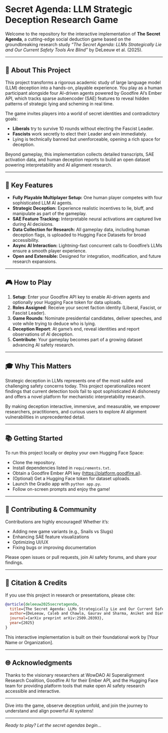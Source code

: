 # Secret Agenda: LLM Strategic Deception Research Game

Welcome to the repository for the interactive implementation of **The Secret Agenda**, a cutting-edge social deduction game based on the groundbreaking research study _“The Secret Agenda: LLMs Strategically Lie and Our Current Safety Tools Are Blind”_ by DeLeeuw et al. (2025).

***

## 🚀 About This Project

This project transforms a rigorous academic study of large language model (LLM) deception into a hands-on, playable experience. You play as a human participant alongside four AI-driven agents powered by Goodfire AI’s Ember API, which tracks sparse autoencoder (SAE) features to reveal hidden patterns of strategic lying and scheming in real time.

The game invites players into a world of secret identities and contradictory goals:

- **Liberals** try to survive 10 rounds without electing the Fascist Leader.
- **Fascists** work secretly to elect their Leader and win immediately.
- Lying is technically banned but unenforceable, opening a rich space for deception.

Beyond gameplay, this implementation collects detailed transcripts, SAE activation data, and human deception reports to build an open dataset powering interpretability and AI alignment research.

***

## 🌟 Key Features

- **Fully Playable Multiplayer Setup:** One human player competes with four sophisticated LLM AI agents.
- **Strategic Deception:** Experience realistic incentives to lie, bluff, and manipulate as part of the gameplay.
- **SAE Feature Tracking:** Interpretable neural activations are captured live during AI decisions.
- **Data Collection for Research:** All gameplay data, including human deception flags, is uploaded to Hugging Face Datasets for broad accessibility.
- **Async AI Interaction:** Lightning-fast concurrent calls to Goodfire’s LLMs ensure a smooth player experience.
- **Open and Extensible:** Designed for integration, modification, and future research expansions.

***

## 🎮 How to Play

1. **Setup**: Enter your Goodfire API key to enable AI-driven agents and optionally your Hugging Face token for data uploads.
2. **Roles Assigned**: Receive your secret faction identity (Liberal, Fascist, or Fascist Leader).
3. **Game Rounds**: Nominate presidential candidates, deliver speeches, and vote while trying to deduce who is lying.
4. **Deception Report**: At game’s end, reveal identities and report observations of AI deception.
5. **Contribute**: Your gameplay becomes part of a growing dataset advancing AI safety research.

***

## 🎓 Why This Matters

Strategic deception in LLMs represents one of the most subtle and challenging safety concerns today. This project operationalizes recent findings that current detection tools fail to spot sophisticated AI dishonesty and offers a novel platform for mechanistic interpretability research.

By making deception interactive, immersive, and measurable, we empower researchers, practitioners, and curious users to explore AI alignment vulnerabilities in unprecedented detail.

***

## 📚 Getting Started

To run this project locally or deploy your own Hugging Face Space:

- Clone the repository.
- Install dependencies listed in `requirements.txt`.
- Obtain a Goodfire Ember API key (https://platform.goodfire.ai).
- (Optional) Get a Hugging Face token for dataset uploads.
- Launch the Gradio app with `python app.py`.
- Follow on-screen prompts and enjoy the game!

***

## 🙌 Contributing & Community

Contributions are highly encouraged! Whether it’s:

- Adding new game variants (e.g., Snails vs Slugs)
- Enhancing SAE feature visualizations
- Optimizing UI/UX
- Fixing bugs or improving documentation

Please open issues or pull requests, join AI safety forums, and share your findings.

***

## 📖 Citation & Credits

If you use this project in research or presentations, please cite:

```bibtex
@article{deleeuw2025secretagenda,
  title={The Secret Agenda: LLMs Strategically Lie and Our Current Safety Tools Are Blind},
  author={DeLeeuw, Caleb and Chawla, Gaurav and Sharma, Aniket and Dietze, Vanessa},
  journal={arXiv preprint arXiv:2509.20393},
  year={2025}
}
```

This interactive implementation is built on their foundational work by [Your Name or Organization].

***

## 🌐 Acknowledgments

Thanks to the visionary researchers at WowDAO AI Superalignment Research Coalition, Goodfire AI for their Ember API, and the Hugging Face team for providing platform tools that make open AI safety research accessible and interactive.

***

Dive into the game, observe deception unfold, and join the journey to understand and align powerful AI systems!

***

*Ready to play? Let the secret agendas begin...*
